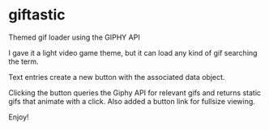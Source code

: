 # giftastic
Themed gif loader using the GIPHY API

I gave it a light video game theme, but it can load any kind of gif searching the term.

Text entries create a new button with the associated data object.

Clicking the button queries the Giphy API for relevant gifs and returns static gifs that animate with a click. Also added a button link for fullsize viewing.

Enjoy!
